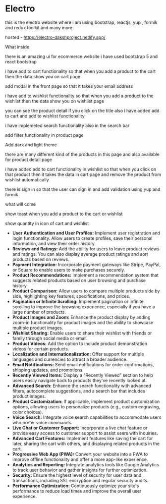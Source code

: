 # Electro
this is the electro website where i am using bootstrap, reactjs, yup , formik and redux toolkit and many more

hosted - https://electro-dakshproject.netlify.app/

What inside

there is an amazing ui for ecommerce website i have used bootstrap 5 and react bootstrap

i have add to cart functionality so that when you add a product to the cart then the data show you on cart page

add modal in the front page so that it takes your email address

i have add to wishlist functionality so that when you add a product to the wishlist then the data show you on wishlist page

you can see the product detail if you click on the title also i have added add to cart and add to wishlist functionality

i have implemeted search functionality also in the search bar

add filter functionality in product page

Add dark and light theme

there are many different kind of the products in this page and also available for product detail page

i have added add to cart functionality in wishlist so that when you click on that product then it takes the data in cart page and remove the product from wishlist automatically

there is sign in so that the user can sign in and add validation using yup and formik 

what will come

show toast when you add a product to the cart or wishlist

show quantity in icon of cart and wishlist

- **User Authentication and User Profiles:** Implement user registration and login functionality. Allow users to create profiles, save their personal information, and view their order history.
- **Reviews and Ratings:** Add the ability for users to leave product reviews and ratings. You can also display average product ratings and sort products based on reviews.
- **Payment Integration:** Incorporate payment gateways like Stripe, PayPal, or Square to enable users to make purchases securely.
- **Product Recommendations:** Implement a recommendation system that suggests related products based on user browsing and purchase history.
- **Product Comparison:** Allow users to compare multiple products side by side, highlighting key features, specifications, and prices.
- **Pagination or Infinite Scrolling:** Implement pagination or infinite scrolling to improve the browsing experience, especially if you have a large number of products.
- **Product Images and Zoom:** Enhance the product display by adding zoom-in functionality for product images and the ability to showcase multiple product images.
- **Wishlist Sharing:** Enable users to share their wishlist with friends or family through social media or email.
- **Product Videos:** Add the option to include product demonstration videos for certain products.
- **Localization and Internationalization:** Offer support for multiple languages and currencies to attract a broader audience.
- **Email Notifications:** Send email notifications for order confirmations, shipping updates, and promotions.
- **Recently Viewed Items:** Display a "Recently Viewed" section to help users easily navigate back to products they've recently looked at.
- **Advanced Search:** Enhance the search functionality with advanced filters, autocomplete suggestions, and a search bar that includes product images.
- **Product Customization:** If applicable, implement product customization options, allowing users to personalize products (e.g., custom engraving, color choices).
- **Voice Search:** Integrate voice search capabilities to accommodate users who prefer voice commands.
- **Live Chat or Customer Support:** Incorporate a live chat feature or provide easy access to customer support to assist users with inquiries.
- **Advanced Cart Features:** Implement features like saving the cart for later, sharing the cart with others, and displaying related products in the cart.
- **Progressive Web App (PWA):** Convert your website into a PWA to improve offline functionality and offer a more app-like experience.
- **Analytics and Reporting:** Integrate analytics tools like Google Analytics to track user behavior and gather insights for further optimization.
- **Security:** Ensure the highest level of security for user data and transactions, including SSL encryption and regular security audits.
- **Performance Optimization:** Continuously optimize your site's performance to reduce load times and improve the overall user experience.
